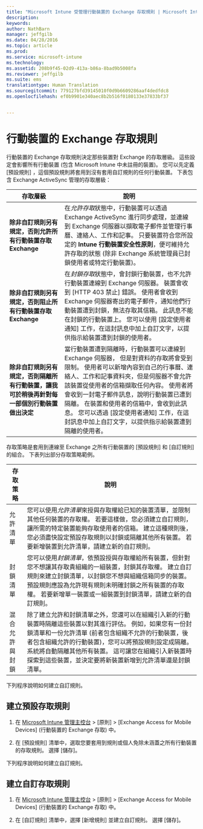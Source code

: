 ```yaml
---
title: "Microsoft Intune 受管理行動裝置的 Exchange 存取規則 | Microsoft Intune"
description: 
keywords: 
author: NathBarn
manager: jeffgilb
ms.date: 04/28/2016
ms.topic: article
ms.prod: 
ms.service: microsoft-intune
ms.technology: 
ms.assetid: 208b9f45-02d9-413a-b86a-8bad9b5008fa
ms.reviewer: jeffgilb
ms.suite: ems
translationtype: Human Translation
ms.sourcegitcommit: 779127bfd39145010f0d9b6609286aaf4dedfdc8
ms.openlocfilehash: ef0b9901e340aec8b2b516f0180133e37833bf37


---
```


# 行動裝置的 Exchange 存取規則
行動裝置的 Exchange 存取規則決定那些裝置對 Exchange 的存取層級。 這些設定會影響所有行動裝置 (包含 Microsoft Intune 中未註冊的裝置)。 您可以先定義 [預設規則]  ，這個預設規則將套用到沒有套用自訂規則的任何行動裝置。 下表包含 Exchange ActiveSync 管理的存取層級：

|存取層級|說明|
|----------------|---------------|
|**除非自訂規則另有規定，否則允許所有行動裝置存取 Exchange**|在*允許存取*狀態中，行動裝置可以透過 Exchange ActiveSync 進行同步處理，並連線到 Exchange 伺服器以擷取電子郵件並管理行事曆、連絡人、工作和記事。 只要裝置符合您所設定的 **Intune 行動裝置安全性原則**，便可維持允許存取的狀態 (除非 Exchange 系統管理員已封鎖使用者或特定行動裝置)。|
|**除非自訂規則另有規定，否則阻止所有行動裝置存取 Exchange**|在*封鎖存取*狀態中，會封鎖行動裝置，也不允許行動裝置連線到 Exchange 伺服器。 裝置會收到 [HTTP 403 禁止] 錯誤。 使用者會收到 Exchange 伺服器寄出的電子郵件，通知他們行動裝置遭到封鎖，無法存取其信箱。 此訊息不能在封鎖的行動裝置上。 您可以使用 [設定使用者通知] 工作，在這封訊息中加上自訂文字，以提供指示給裝置遭到封鎖的使用者。|
|**除非自訂規則另有規定，否則隔離所有行動裝置，讓我可於稍後再針對每一部個別行動裝置做出決定**|當行動裝置遭到隔離時，行動裝置可以連線到 Exchange 伺服器， 但是對資料的存取將會受到限制。 使用者可以新增內容到自己的行事曆、連絡人、工作和記事資料夾，但是伺服器不會允許該裝置從使用者的信箱擷取任何內容。 使用者將會收到一封電子郵件訊息，說明行動裝置已遭到隔離。 在裝置和使用者的信箱中，會收到此訊息。 您可以透過 [設定使用者通知]  工作，在這封訊息中加上自訂文字，以提供指示給裝置遭到隔離的使用者。|

存取策略是套用到連線至 Exchange 之所有行動裝置的 [預設規則]  和 [自訂規則]  的組合。 下表列出部分存取策略範例。

|存取策略|說明|
|-------------------|---------------|
|允許清單|您可以使用*允許清單*來授與存取權給已知的裝置清單，並限制其他任何裝置的存取權。 若要這樣做，您必須建立自訂規則，讓所需的特定裝置能夠存取使用者的信箱。 建立這種規則後，您必須盡快設定預設存取規則以封鎖或隔離其他所有裝置。 若要新增裝置到允許清單，請建立新的自訂規則。|
|封鎖清單|您可以使用*封鎖清單*，依預設授與存取權給所有裝置，但針對您不想讓其存取貴組織的一組裝置，封鎖其存取權。 建立自訂規則來建立封鎖清單，以封鎖您不想與組織信箱同步的裝置。 預設規則應設為允許現有規則未明確封鎖之所有裝置的存取權。 若要新增單一裝置或一組裝置到封鎖清單，請建立新的自訂規則。|
|混合允許與封鎖|除了建立允許和封鎖清單之外，您還可以在組織引入新的行動裝置時隔離這些裝置以對其進行評估。 例如，如果您有一份封鎖清單和一份允許清單 (前者包含組織不允許的行動裝置，後者包含組織允許的行動裝置)，您可以將預設規則設定成隔離。 系統將自動隔離其他所有裝置。 這可讓您在組織引入新裝置時探索到這些裝置，並決定要將新裝置新增到允許清單還是封鎖清單。|
下列程序說明如何建立自訂規則。

## 建立預設存取規則

1.  在 [Microsoft Intune 管理主控台](http://manage.microsoft.com) &gt; [原則] &gt; [Exchange Access for Mobile Devices] (行動裝置的 Exchange 存取) 中。

2.  在 [預設規則]  清單中，選取您要套用到規則或個人免除未涵蓋之所有行動裝置的存取規則。 選擇 [儲存]。

下列程序說明如何建立自訂規則。

## 建立自訂存取規則

1. 在 [Microsoft Intune 管理主控台](http://manage.microsoft.com) &gt; [原則] &gt; [Exchange Access for Mobile Devices] (行動裝置的 Exchange 存取) 中。

2.  在 [自訂規則] 清單中，選擇 [新增規則] 並建立自訂規則。 選擇 [儲存]。



<!--HONumber=Jun16_HO4-->


